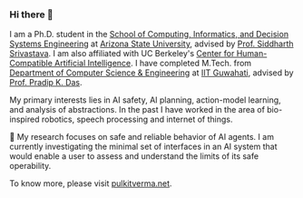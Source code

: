 ### Hi there 👋

I am a Ph.D. student in the <a href="https://cidse.engineering.asu.edu/" target="_blank">School of Computing, Informatics, and Decision Systems Engineering</a> at <a href="https://www.asu.edu/" target="_blank">Arizona State University</a>, advised by <a href="http://siddharthsrivastava.net/" target="_blank">Prof. Siddharth Srivastava</a>. I am also affiliated with UC Berkeley's <a href="https://humancompatible.ai/" target="_blank">Center for Human-Compatible Artificial Intelligence</a>. I have completed M.Tech. from <a href="http://www.iitg.ac.in/cse/" target="_blank">Department of Computer Science &amp; Engineering</a> at <a href="http://www.iitg.ac.in/" target="_blank">IIT Guwahati</a>, advised by <a href="http://www.iitg.ernet.in/pkdas/" target="_blank">Prof. Pradip K. Das</a>.

My primary interests lies in AI safety, AI planning, action-model learning, and analysis of abstractions. In the past I have worked in the area of bio-inspired robotics, speech processing and internet of things.

🔭 My research focuses on safe and reliable behavior of AI agents. I am currently investigating the minimal set of interfaces in an AI system that would enable a user to assess and understand the limits of its safe operability.

To know more, please visit <a href="https://pulkitverma.net" target="_blank">pulkitverma.net</a>.
